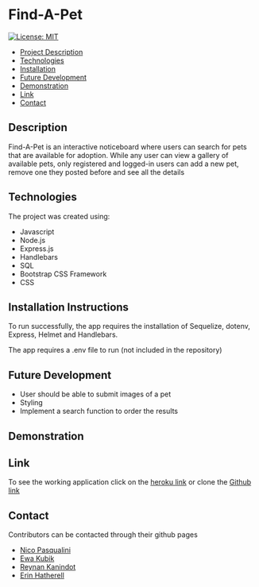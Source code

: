 # Find-A-Pet

[![License: MIT](https://img.shields.io/badge/License-MIT-yellow.svg)](https://opensource.org/licenses/MIT)

- <a href="#description">Project Description</a>
- <a href="#technologies">Technologies</a>
- <a href = "#installation-instructions"> Installation </a>
- <a href = "#future-development"> Future Development </a>
- <a href="#demonstration">Demonstration </a>
- <a href="#link">Link </a>
- <a href="#contact">Contact</a>

## Description

Find-A-Pet is an interactive noticeboard where users can search for pets that are available for adoption. While any user can view a gallery of available pets, only registered and logged-in users can add a new pet, remove one they posted before and see all the details 




## Technologies

The project was created using:
* Javascript
* Node.js
* Express.js
* Handlebars
* SQL
* Bootstrap CSS Framework
* CSS


## Installation Instructions

To run successfully, the app requires the installation of Sequelize, dotenv, Express, Helmet and Handlebars.

The app requires a .env file to run (not included in the repository)

## Future Development 
* User should be able to submit images of a pet
* Styling
* Implement a search function to order the results



## Demonstration

## Link
To see the working application click on the [heroku link](https://sleepy-island-42629.herokuapp.com/) or clone the [Github link](https://github.com/ekubik/find-a-pet.git)

## Contact
Contributors can be contacted through their github pages
* <a href="https://github.com/Nico749">Nico Pasqualini</a>
* <a href="https://github.com/ekubik">Ewa Kubik</a>
* <a href="https://github.com/Eugene32">Reynan Kanindot</a>
* <a href="https://github.com/emhat1">Erin Hatherell</a>
